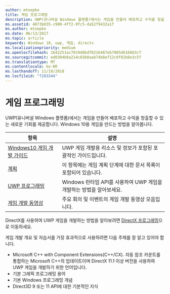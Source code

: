 ```yaml
---
author: mtoepke
title: 게임 프로그래밍
description: UWP(유니버설 Windows 플랫폼)에서는 게임을 만들어 배포하고 수익을 창출할 수 있는 새로운 기회를 제공합니다. 새 게임을 시작하거나 기존 게임을 포팅하는 방법에 대해 알아봅니다.
ms.assetid: 4073b835-c900-4ff2-9fc5-da52f9432a1f
ms.author: mtoepke
ms.date: 06/13/2017
ms.topic: article
keywords: Windows 10, uwp, 게임, directx
ms.localizationpriority: medium
ms.openlocfilehash: 1642251ac7019d8bdf0216487eb7085d616863cf
ms.sourcegitcommit: ed0304b8a214c03b8aab74b8ef12c9f82b8e3c5f
ms.translationtype: MT
ms.contentlocale: ko-KR
ms.lasthandoff: 11/19/2018
ms.locfileid: "7283344"
---
```

# <a name="game-programming"></a>게임 프로그래밍

UWP(유니버설 Windows 플랫폼)에서는 게임을 만들어 배포하고 수익을 창출할 수 있는 새로운 기회를 제공합니다. Windows 10용 게임을 만드는 방법을 알아봅니다.

| 항목 | 설명 |
|---------------------------------------------------------------------------------------------------------------------------------------------------|-------------------------------------------------------------------------------------------------------------------------------------------------------------------------------------------------------------------------------------------------------------------------------------------------------------------------------------------------------------------------------------------------------------------------------------------------------------------------------|
| [Windows10 게임 개발 가이드](e2e.md) | UWP 게임 개발용 리소스 및 정보가 포함된 포괄적인 가이드입니다. |
| [계획](planning.md) | 이 항목에는 게임 계획 단계에 대한 문서 목록이 포함되어 있습니다. |
| [UWP 프로그래밍](uwp-programming.md) | Windows 런타임 API를 사용하여 UWP 게임을 개발하는 방법을 알아보세요. |
| [게임 개발 동영상](game-development-videos.md) | 주요 회의 및 이벤트의 게임 개발 동영상 모음입니다. |

DirectX를 사용하여 UWP 게임을 개발하는 방법을 알아보려면 [DirectX 프로그래밍](directx-programming.md)으로 이동하세요.

게임 개발 개요 및 자습서를 가장 효과적으로 사용하려면 다음 주제를 잘 알고 있어야 합니다.

-   Microsoft C++ with Component Extensions(C++/CX). 자동 참조 카운트를 통합하는 Microsoft C++의 업데이트이며 DirectX 11.1 이상 버전을 사용하여 UWP 게임을 개발하기 위한 언어입니다.
-   기본 그래픽 프로그래밍 용어
-   기본 Windows 프로그래밍 개념
-   Direct3D 9 또는 11 API에 대한 기본적인 지식

 

 




